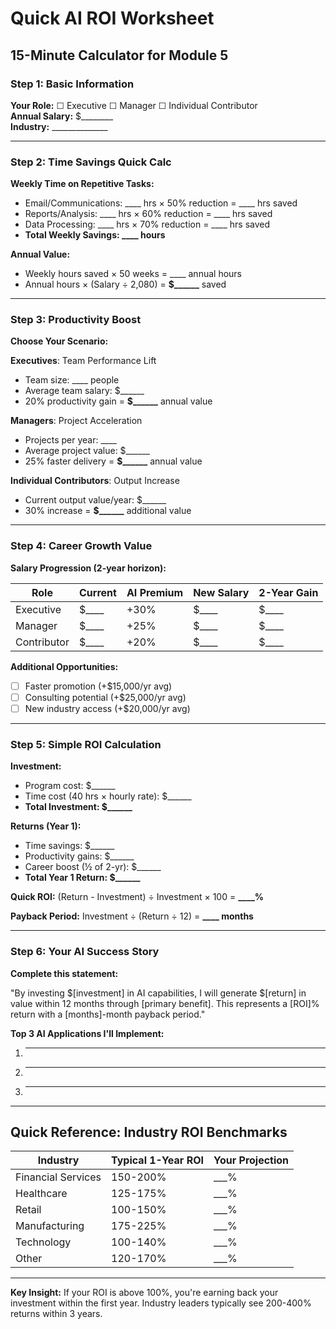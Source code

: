 # Quick AI ROI Worksheet
## 15-Minute Calculator for Module 5

### Step 1: Basic Information
**Your Role:** ☐ Executive  ☐ Manager  ☐ Individual Contributor  
**Annual Salary:** $________  
**Industry:** ______________

---

### Step 2: Time Savings Quick Calc

**Weekly Time on Repetitive Tasks:**
- Email/Communications: ____ hrs × 50% reduction = ____ hrs saved
- Reports/Analysis: ____ hrs × 60% reduction = ____ hrs saved  
- Data Processing: ____ hrs × 70% reduction = ____ hrs saved
- **Total Weekly Savings: ____ hours**

**Annual Value:**
- Weekly hours saved × 50 weeks = ____ annual hours
- Annual hours × (Salary ÷ 2,080) = **$______** saved

---

### Step 3: Productivity Boost

**Choose Your Scenario:**

**Executives**: Team Performance Lift
- Team size: ____ people
- Average team salary: $______
- 20% productivity gain = **$______** annual value

**Managers**: Project Acceleration  
- Projects per year: ____
- Average project value: $______
- 25% faster delivery = **$______** annual value

**Individual Contributors**: Output Increase
- Current output value/year: $______
- 30% increase = **$______** additional value

---

### Step 4: Career Growth Value

**Salary Progression (2-year horizon):**

| Role | Current | AI Premium | New Salary | 2-Year Gain |
|------|---------|------------|------------|-------------|
| Executive | $____ | +30% | $____ | $____ |
| Manager | $____ | +25% | $____ | $____ |
| Contributor | $____ | +20% | $____ | $____ |

**Additional Opportunities:**
- ☐ Faster promotion (+$15,000/yr avg)
- ☐ Consulting potential (+$25,000/yr avg)
- ☐ New industry access (+$20,000/yr avg)

---

### Step 5: Simple ROI Calculation

**Investment:**
- Program cost: $______
- Time cost (40 hrs × hourly rate): $______
- **Total Investment: $______**

**Returns (Year 1):**
- Time savings: $______
- Productivity gains: $______
- Career boost (½ of 2-yr): $______
- **Total Year 1 Return: $______**

**Quick ROI:** (Return - Investment) ÷ Investment × 100 = **____%**

**Payback Period:** Investment ÷ (Return ÷ 12) = **____ months**

---

### Step 6: Your AI Success Story

**Complete this statement:**

"By investing $[investment] in AI capabilities, I will generate $[return] in value within 12 months through [primary benefit]. This represents a [ROI]% return with a [months]-month payback period."

**Top 3 AI Applications I'll Implement:**
1. ________________________
2. ________________________
3. ________________________

---

## Quick Reference: Industry ROI Benchmarks

| Industry | Typical 1-Year ROI | Your Projection |
|----------|-------------------|-----------------|
| Financial Services | 150-200% | ___% |
| Healthcare | 125-175% | ___% |
| Retail | 100-150% | ___% |
| Manufacturing | 175-225% | ___% |
| Technology | 100-140% | ___% |
| Other | 120-170% | ___% |

---

**Key Insight:** If your ROI is above 100%, you're earning back your investment within the first year. Industry leaders typically see 200-400% returns within 3 years.